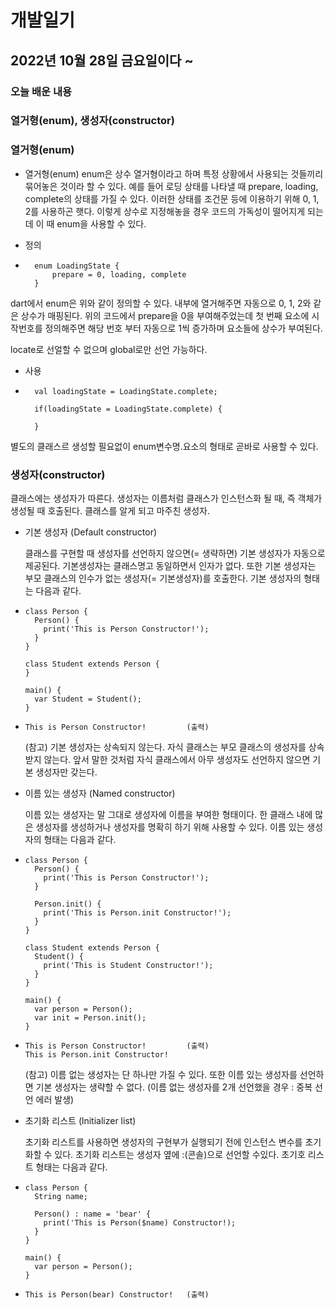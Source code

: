# 개발일기
## 2022년 10월 28일 금요일이다 ~
### 오늘 배운 내용
### 열거형(enum), 생성자(constructor)

### 열거형(enum)
- 열거형(enum)
  enum은 상수 열거형이라고 하며 특정 상황에서 사용되는 것들끼리 묶어놓은 것이라 할 수 있다.
  예를 들어 로딩 상태를 나타낼 때 prepare, loading, complete의 상태를 가질 수 있다. 이러한 상태를 조건문 등에 이용하기 위해
  0, 1, 2를 사용하곤 햇다.
  이렇게 상수로 지정해놓을 경우 코드의 가독성이 떨어지게 되는데 이 때 enum을 사용할 수 있다.
  
- 정의
-       enum LoadingState {
            prepare = 0, loading, complete
        }
  
dart에서 enum은 위와 같이 정의할 수 있다. 내부에 열거해주면 자동으로 0, 1, 2와 같은 상수가 매핑된다.
위의 코드에서 prepare을 0을 부여해주었는데 첫 번째 요소에 시작번호를 정의해주면 해당 번호 부터 자동으로 1씩 증가하며 요소들에 상수가 부여된다.

locate로 선얼할 수 없으며 global로만 선언 가능하다.

- 사용
-       val loadingState = LoadingState.complete;

        if(loadingState = LoadingState.complete) {
        
        }
        
별도의 클래스르 생성할 필요없이 enum변수명.요소의 형태로 곧바로 사용할 수 있다.

  

### 생성자(constructor)
  클래스에는 생성자가 따른다. 생성자는 이름처럼 클래스가 인스턴스화 될 때, 즉 객체가 생성될 때 호출된다. 
  클래스를 알게 되고 마주친 생성자.
  
- 기본 생성자 (Default constructor)

  클래스를 구현할 때 생성자를 선언하지 않으면(= 생략하면) 기본 생성자가 자동으로 제공된다. 기본생성자는 클래스명고 동일하면서 인자가 없다. 
  또한 기본 생성자는 부모 클래스의 인수가 없는 생성자(= 기본생성자)를 호출한다.
  기본 생성자의 형태는 다음과 같다.

-     class Person {
        Person() {
          print('This is Person Constructor!');
        }
      }
      
      class Student extends Person {
      }
      
      main() {
        var Student = Student();
      }

-     This is Person Constructor!         (출력)


  (참고) 기본 생성자는 상속되지 않는다.
  자식 클래스는 부모 클래스의 생성자를 상속받지 않는다. 앞서 말한 것처럼 자식 클래스에서 아무 생성자도 선언하지 않으면 기본 생성자만 갖는다.
  
  
- 이름 있는 생성자 (Named constructor)

  이름 있는 생성자는 말 그대로 생성자에 이름을 부여한 형태이다. 한 클래스 내에 많은 생성자를 생성하거나 생성자를 명확히 하기 위해 사용할 수 있다.
  이름 있는 생성자의 형태는 다음과 같다.
  
-     class Person {
        Person() {
          print('This is Person Constructor!');
        }    
        
        Person.init() {
          print('This is Person.init Constructor!');
        }
      }
      
      class Student extends Person {
        Student() {
          print('This is Student Constructor!');
        }
      }
      
      main() {
        var person = Person();
        var init = Person.init();
      }
      
-     This is Person Constructor!         (출력)
      This is Person.init Constructor!
      
    (참고) 
    이름 없는 생성자는 단 하나만 가질 수 있다. 또한 이름 있는 생성자를 선언하면 기본 생성자는 생략할 수 없다. (이름 없는 생성자를 2개 선언했을 경우 : 중복 선언 에러 발생)
    
    
- 초기화 리스트 (lnitializer list)

  초기화 리스트를 사용하면 생성자의 구현부가 실행되기 전에 인스턴스 변수를 초기화할 수 있다. 초기화 리스트는 생성자 옆에 :(콘솔)으로 선언할 수있다. 
  초기호 리스트 형태는 다음과 같다.

-     class Person {
        String name;
        
        Person() : name = 'bear' {
          print('This is Person($name) Constructor!);
        }
      }
      
      main() {
        var person = Person();
      }
      
-     This is Person(bear) Constructor!   (출력)
      
